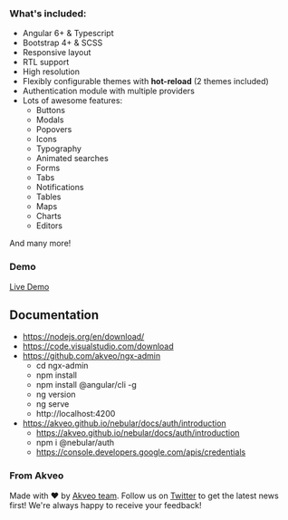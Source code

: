 ### What's included:

- Angular 6+ & Typescript
- Bootstrap 4+ & SCSS
- Responsive layout
- RTL support
- High resolution
- Flexibly configurable themes with **hot-reload** (2 themes included)
- Authentication module with multiple providers
- Lots of awesome features:
  - Buttons
  - Modals
  - Popovers
  - Icons
  - Typography
  - Animated searches
  - Forms
  - Tabs
  - Notifications
  - Tables
  - Maps
  - Charts
  - Editors
  
And many more!

### Demo

<a target="_blank" href="http://akveo.com/ngx-admin/">Live Demo</a>

## Documentation

- https://nodejs.org/en/download/
- https://code.visualstudio.com/download
- https://github.com/akveo/ngx-admin
  - cd ngx-admin
  - npm install
  - npm install @angular/cli -g
  - ng version
  - ng serve
  - http://localhost:4200
- https://akveo.github.io/nebular/docs/auth/introduction
  - https://akveo.github.io/nebular/docs/auth/introduction
  - npm i @nebular/auth
  - https://console.developers.google.com/apis/credentials

### From Akveo
Made with :heart: by [Akveo team](http://akveo.com/). Follow us on [Twitter](https://twitter.com/akveo_inc) to get the latest news first!
We're always happy to receive your feedback!
